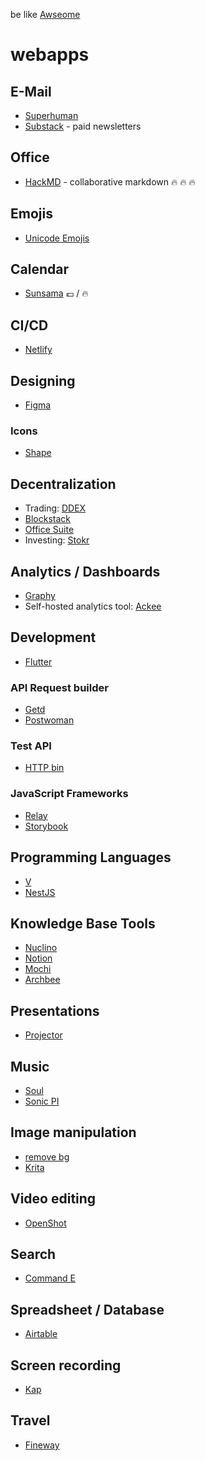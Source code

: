 be like [Awseome](https://github.com/sindresorhus/awesome)

# webapps

## E-Mail

* [Superhuman](https://superhuman.com/)
* [Substack](https://substack.com/) - paid newsletters

## Office

* [HackMD](https://hackmd.io/) - collaborative markdown  🔥 🔥 🔥

## Emojis

* [Unicode Emojis](http://unicode.org/emoji/charts/full-emoji-list.html)

## Calendar

* [Sunsama](https://sunsama.com) 💶 / 🔥

## CI/CD

* [Netlify](https://www.netlify.com)

## Designing

* [Figma](https://www.figma.com/)

### Icons

* [Shape](https://shape.so/)

## Decentralization

* Trading: [DDEX](https://ddex.io/)
* [Blockstack](https://blockstack.org)
* [Office Suite](https://arcaneoffice.com/)
* Investing: [Stokr](https://stokr.io)

## Analytics / Dashboards

* [Graphy](https://graphyapp.com/)
* Self-hosted analytics tool: [Ackee](https://ackee.electerious.com/)

## Development

* [Flutter](https://flutter.dev/)

### API Request builder
* [Getd](https://getd.io/)
* [Postwoman](https://postwoman.io/)

### Test API
* [HTTP bin](https://httpbin.org)

### JavaScript Frameworks

* [Relay](https://facebook.github.io/relay/)
* [Storybook](https://storybook.js.org/)

## Programming Languages

* [V](https://vlang.io/)
* [NestJS](https://nestjs.com/)

## Knowledge Base Tools

* [Nuclino](https://www.nuclino.com/)
* [Notion](https://www.notion.so)
* [Mochi](https://mochi.cards)
* [Archbee](https://archbee.io)

## Presentations

* [Projector](https://projector.com/)

## Music

* [Soul](https://soul.dev/)
* [Sonic PI](https://sonic-pi.net/)

## Image manipulation

* [remove bg](https://www.remove.bg/)
* [Krita](https://krita.org/en/)

## Video editing

* [OpenShot](https://www.openshot.org/)

## Search

* [Command E](https://getcommande.com/)

## Spreadsheet / Database

* [Airtable](https://airtable.com/)

## Screen recording

* [Kap](https://getkap.co/)

## Travel

* [Fineway](https://www.fineway.de/)
